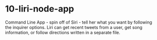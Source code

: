 # 10-liri-node-app

Command Line App - spin off of Siri - tell her what you want by following the inquirer options. Liri can get recent tweets from a user, get song information, or follow directions written in a separate file.

